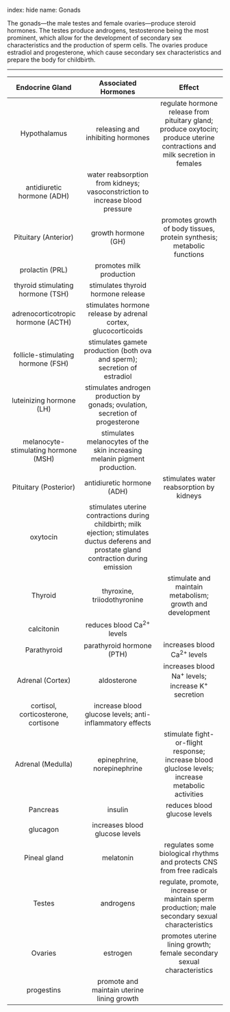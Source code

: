 index: hide
name: Gonads

The gonads—the male testes and female ovaries—produce steroid hormones. The testes produce androgens, testosterone being the most prominent, which allow for the development of secondary sex characteristics and the production of sperm cells. The ovaries produce estradiol and progesterone, which cause secondary sex characteristics and prepare the body for childbirth.


****

| Endocrine Gland | Associated Hormones | Effect |
|:-:|:-:|:-:|
| Hypothalamus | releasing and inhibiting hormones | regulate hormone release from pituitary gland; produce oxytocin; produce uterine contractions and milk secretion in females |
| antidiuretic hormone (ADH) | water reabsorption from kidneys; vasoconstriction to increase blood pressure |
|  Pituitary (Anterior) | growth hormone (GH) | promotes growth of body tissues, protein synthesis; metabolic functions |
| prolactin (PRL) | promotes milk production |
| thyroid stimulating hormone (TSH) |  stimulates thyroid hormone release |
| adrenocorticotropic hormone (ACTH) | stimulates hormone release by adrenal cortex, glucocorticoids |
| follicle-stimulating hormone (FSH) | stimulates gamete production (both ova and sperm); secretion of estradiol |
| luteinizing hormone (LH) | stimulates androgen production by gonads; ovulation, secretion of progesterone |
| melanocyte-stimulating hormone (MSH) | stimulates melanocytes of the skin increasing melanin pigment production. |
| Pituitary (Posterior) | antidiuretic hormone (ADH) | stimulates water reabsorption by kidneys |
| oxytocin | stimulates uterine contractions during childbirth; milk ejection; stimulates ductus deferens and prostate gland contraction during emission |
| Thyroid | thyroxine, triiodothyronine | stimulate and maintain metabolism; growth and development |
| calcitonin | reduces blood Ca<sup>2+</sup> levels |
| Parathyroid | parathyroid hormone (PTH) | increases blood Ca<sup>2+ </sup>levels |
| Adrenal (Cortex) | aldosterone | increases blood Na<sup>+</sup> levels; increase K<sup>+</sup> secretion |
| cortisol, corticosterone, cortisone | increase blood glucose levels; anti-inflammatory effects |
| Adrenal (Medulla) | epinephrine, norepinephrine | stimulate fight-or-flight response; increase blood gluclose levels; increase metabolic activities |
| Pancreas | insulin | reduces blood glucose levels |
| glucagon | increases blood glucose levels |
| Pineal gland | melatonin | regulates some biological rhythms and protects CNS from free radicals |
| Testes | androgens | regulate, promote, increase or maintain sperm production; male secondary sexual characteristics |
| Ovaries | estrogen | promotes uterine lining growth; female secondary sexual characteristics |
| progestins | promote and maintain uterine lining growth |
    
